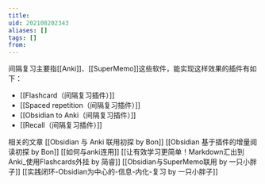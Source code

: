 ```yaml
---
title: 
uid: 202108202343
aliases: []
tags: []
from: 
---
```

间隔复习主要指[[Anki]]、[[SuperMemo]]这些软件，能实现这样效果的插件有如下：
- [[Flashcard（间隔复习插件）]]
- [[Spaced repetition（间隔复习插件）]]
- [[Obsidian to Anki（间隔复习插件）]]
- [[Recall（间隔复习插件）]]

相关的文章
[[Obsidian 与 Anki 联用初探 by Bon]]
[[Obsidian 基于插件的增量阅读初探 by Bon]]
[[如何与anki连用]]
[[让有效学习更简单！Markdown汇出到Anki_使用Flashcards外挂 by 简睿]]
[[Obsidian与SuperMemo联用 by 一只小胖子]]
[[实践闭环-Obsidian为中心的-信息-内化-复习  by 一只小胖子]]
